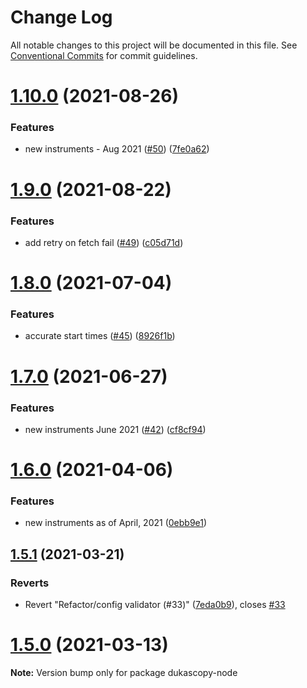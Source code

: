 # Change Log

All notable changes to this project will be documented in this file.
See [Conventional Commits](https://conventionalcommits.org) for commit guidelines.

# [1.10.0](https://github.com/Leo4815162342/dukascopy-tools/tree/master/packages/dukascopy-node/compare/dukascopy-node@1.9.0...dukascopy-node@1.10.0) (2021-08-26)


### Features

* new instruments - Aug 2021 ([#50](https://github.com/Leo4815162342/dukascopy-tools/tree/master/packages/dukascopy-node/issues/50)) ([7fe0a62](https://github.com/Leo4815162342/dukascopy-tools/tree/master/packages/dukascopy-node/commit/7fe0a62c7a536dd524c5039932a28b94a15eee55))





# [1.9.0](https://github.com/Leo4815162342/dukascopy-tools/tree/master/packages/dukascopy-node/compare/dukascopy-node@1.8.0...dukascopy-node@1.9.0) (2021-08-22)


### Features

* add retry on fetch fail ([#49](https://github.com/Leo4815162342/dukascopy-tools/tree/master/packages/dukascopy-node/issues/49)) ([c05d71d](https://github.com/Leo4815162342/dukascopy-tools/tree/master/packages/dukascopy-node/commit/c05d71d638dae04a56c4cddeb6602ceaecd10314))





# [1.8.0](https://github.com/Leo4815162342/dukascopy-tools/tree/master/packages/dukascopy-node/compare/dukascopy-node@1.7.0...dukascopy-node@1.8.0) (2021-07-04)


### Features

* accurate start times ([#45](https://github.com/Leo4815162342/dukascopy-tools/tree/master/packages/dukascopy-node/issues/45)) ([8926f1b](https://github.com/Leo4815162342/dukascopy-tools/tree/master/packages/dukascopy-node/commit/8926f1b861fda891eb32e478a752674d32fe9bf5))





# [1.7.0](https://github.com/Leo4815162342/dukascopy-tools/tree/master/packages/dukascopy-node/compare/dukascopy-node@1.6.0...dukascopy-node@1.7.0) (2021-06-27)


### Features

* new instruments June 2021 ([#42](https://github.com/Leo4815162342/dukascopy-tools/tree/master/packages/dukascopy-node/issues/42)) ([cf8cf94](https://github.com/Leo4815162342/dukascopy-tools/tree/master/packages/dukascopy-node/commit/cf8cf943b2271fe939115b40b6a954116c1d7280))





# [1.6.0](https://github.com/Leo4815162342/dukascopy-tools/tree/master/packages/dukascopy-node/compare/dukascopy-node@1.5.1...dukascopy-node@1.6.0) (2021-04-06)


### Features

* new instruments as of April, 2021 ([0ebb9e1](https://github.com/Leo4815162342/dukascopy-tools/tree/master/packages/dukascopy-node/commit/0ebb9e11ee3d99502eca065565c399049812e64c))





## [1.5.1](https://github.com/Leo4815162342/dukascopy-tools/tree/master/packages/dukascopy-node/compare/dukascopy-node@1.5.0...dukascopy-node@1.5.1) (2021-03-21)


### Reverts

* Revert "Refactor/config validator (#33)" ([7eda0b9](https://github.com/Leo4815162342/dukascopy-tools/tree/master/packages/dukascopy-node/commit/7eda0b96984e61a0d30870f7bc283cb18840132a)), closes [#33](https://github.com/Leo4815162342/dukascopy-tools/tree/master/packages/dukascopy-node/issues/33)





# [1.5.0](https://github.com/Leo4815162342/dukascopy-tools/tree/master/packages/dukascopy-node/compare/dukascopy-node@1.4.2...dukascopy-node@1.5.0) (2021-03-13)

**Note:** Version bump only for package dukascopy-node
